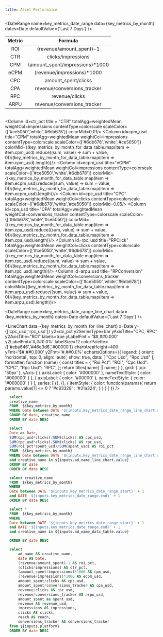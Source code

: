 ```yaml
---
title: Asset Performance
---
```


<ButtonGroup name=platform>
    <ButtonGroupItem valueLabel="TikTok" value = "tt_ads_report" default/>
    <ButtonGroupItem valueLabel="Facebook" value = "fb_ads_report" />
</ButtonGroup>

<DateRange
    name=key_metrics_date_range
    data={key_metrics_by_month}
    dates=Date
    defaultValue={'Last 7 Days'}
/>

<Dropdown
    data={ad_names_for_dropdown_data_table}
    name=ad_name_data_table
    value=creative_name
    multiple=true
    selectAllByDefault=true
    title="Select Ads"
/>

<Modal title="Formulas" buttonText='Formulas'>

| Metric      | Formula |
| :---:        |    :----:   |
| ROI      | (revenue/amount_spent)-1       |
| CTR   | clicks/impressions        |
| CPM      | (amount_spent/impressions)*1000       |
| eCPM   | (revenue/impressions)*1000        |
| CPC      | amount_spent/clicks       |
| CPA   | revenue/conversions_tracker        |
| RPC      | revenue/clicks       |
| ARPU   | revenue/conversions_tracker        |

</Modal>

<DataTable data={key_metrics_by_month_for_data_table}
    groupBy=creative_name
    subtotals=true
    groupsOpen=false
    rowShading=true 
    sortable=true 
    rows=5 
    totalRow=true
    totalRowColor=#fff0cc
    compact=true >
  <Column id=Date totalAgg=""/>  
 	<Column id=roi_pct title="ROI" totalAgg=weightedMean weightCol=spent_usd redNegatives=true contentType=delta deltaSymbol = false/> 
	<Column id=ctr_pct title = "CTR" totalAgg=weightedMean weightCol=impressions contentType=colorscale scaleColor={['#ce5050','white','#6db678']} colorMid=0.01/>
	<Column id=cpm_usd title="CPM" totalAgg=weightedMean weightCol=impressions contentType=colorscale scaleColor={['#6db678','white','#ce5050']} colorMid={(key_metrics_by_month_for_data_table.map(item => item.cpm_usd).reduce((sum, value) => sum + value, 0))/(key_metrics_by_month_for_data_table.map(item => item.cpm_usd).length)}/>
	<Column id=ecpm_usd title="eCPM" totalAgg=weightedMean weightCol=impressions contentType=colorscale scaleColor={['#ce5050','white','#6db678']} colorMid={(key_metrics_by_month_for_data_table.map(item => item.ecpm_usd).reduce((sum, value) => sum + value, 0))/(key_metrics_by_month_for_data_table.map(item => item.ecpm_usd).length)}/>
	<Column id=cpc_usd title="CPC" totalAgg=weightedMean weightCol=clicks contentType=colorscale scaleColor={['#6db678','white','#ce5050']} colorMid=0.05/>
	<Column id=cpa_usd title="CPA" totalAgg=weightedMean weightCol=conversions_tracker contentType=colorscale scaleColor={['#6db678','white','#ce5050']} colorMid={(key_metrics_by_month_for_data_table.map(item => item.cpa_usd).reduce((sum, value) => sum + value, 0))/(key_metrics_by_month_for_data_table.map(item => item.cpa_usd).length)}/>
	<Column id=rpc_usd title="RPClick" totalAgg=weightedMean weightCol=clicks contentType=colorscale scaleColor={['#ce5050','white','#6db678']} colorMid={(key_metrics_by_month_for_data_table.map(item => item.rpc_usd).reduce((sum, value) => sum + value, 0))/(key_metrics_by_month_for_data_table.map(item => item.rpc_usd).length)}/>
	<Column id=arpu_usd title="RPConversion" totalAgg=weightedMean weightCol=conversions_tracker contentType=colorscale scaleColor={['#ce5050','white','#6db678']} colorMid={(key_metrics_by_month_for_data_table.map(item => item.arpu_usd).reduce((sum, value) => sum + value, 0))/(key_metrics_by_month_for_data_table.map(item => item.arpu_usd).length)}/>
  <Column id=spent_usd title="Spent" totalAgg=sum/> 
  <Column id=revenue_usd title="Revenue" totalAgg=sum/> 
  <Column id=impressions totalAgg=sum fmt='#,###'/> 
  <Column id=clicks totalAgg=sum fmt='#,###'/> 
  <Column id=reach totalAgg=sum fmt='#,###'/> 
  <Column id=conversions_tracker title = "Conversions (TONIC)" totalAgg=sum fmt='#,###'/>
</DataTable>

<DateRange
    name=key_metrics_date_range_line_chart
    data={key_metrics_by_month}
    dates=Date
    defaultValue={'Last 7 Days'}
/>

<Dropdown
    data={ad_names_for_dropdown_line_chart}
    name=ad_name_line_chart
    value=creative_name
    multiple=true
    selectAllByDefault=true
    title="Select Ads"
/>

<LineChart 
    data={key_metrics_by_month_for_line_chart}
    x=Date
    y={['cpc_usd','rpc_usd']}
    y2=roi_pct
    y2SeriesType=bar
    yAxisTitle="CPC, RPC"
    y2AxisTitle="ROI"
    labels=true
    yLabelFmt = '$#,##0.000'
    y2LabelFmt='#,##0.0%'
    labelSize=12
    colorPalette={['#eba646','#46e3d6','#00000']}
    chartAreaHeight=400
    yFmt='$#,##0.000'
    y2Fmt='#,##0.0%'
    echartsOptions={{
    legend: {
        orient: 'horizontal',
        top: 0,
        align: 'auto',
        show: true,
        data: [
         "Cpc Usd",
         "Rpc Usd"
      ],
        formatter: function (name) {
          const titles = {
           "Roi Pct": "ROI",
           "Cpc Usd": "CPC",
           "Rpc Usd": "RPC",
          };
          return titles[name] || name;
        }
    },
    grid: {
        top: '50px'
    },
    yAxis: [
      {
      axisLabel: {
        color: '#000000'
        },
      nameTextStyle: {
          color: '#000000'
        }
      },
      {
      axisLabel: {
        color: '#00000'
      },
      nameTextStyle: {
          color: '#000000'
        }
      }
   ],
   series: [
    {},
    {},
    {
      itemStyle: {
        color: function(params){
          return params.value[1] <= 0 ? '#c93328' : '#31a324';
        }
      }
    }
   ]
}}
/>


```sql ad_names_for_dropdown_line_chart
  select
  creative_name
  FROM  ${key_metrics_by_month}
  WHERE Date between DATE '${inputs.key_metrics_date_range_line_chart.start}' + 1 and DATE '${inputs.key_metrics_date_range_line_chart.end}' + 1
  GROUP BY date, creative_name
  ORDER BY date DESC
```

```sql key_metrics_by_month_for_line_chart
  select
  Date as Date,
  SUM(cpc_usd*clicks)/SUM(clicks) AS cpc_usd,
  SUM(rpc_usd*clicks)/SUM(clicks) AS rpc_usd,
  SUM(roi_pct*spent_usd)/SUM(spent_usd) AS roi_pct
  FROM  ${key_metrics_by_month}
  WHERE Date between DATE '${inputs.key_metrics_date_range_line_chart.start}' + 1 and DATE '${inputs.key_metrics_date_range_line_chart.end}' + 1
  and creative_name in ${inputs.ad_name_line_chart.value}
  GROUP BY date
  ORDER BY date DESC
```

```sql ad_names_for_dropdown_data_table
  select creative_name
  FROM  ${key_metrics_by_month}
  WHERE 
  Date between DATE '${inputs.key_metrics_date_range.start}' + 1
  and DATE '${inputs.key_metrics_date_range.end}' + 1
  ORDER BY date DESC
```

```sql key_metrics_by_month_for_data_table
  select * 
  FROM  ${key_metrics_by_month}
  WHERE 
  Date between DATE '${inputs.key_metrics_date_range.start}' + 1
  and DATE '${inputs.key_metrics_date_range.end}' + 1
  and creative_name in ${inputs.ad_name_data_table.value}

  ORDER BY date DESC
```

```sql key_metrics_by_month
  select
      ad_name AS creative_name,
      date AS Date,
      (revenue/amount_spent)-1 AS roi_pct,
      (clicks/impressions) AS ctr_pct,
      (amount_spent/impressions)*1000 AS cpm_usd,
      (revenue/impressions)*1000 AS ecpm_usd,
      amount_spent/clicks AS cpc_usd,
      amount_spent/conversions_tracker AS cpa_usd,
      revenue/clicks AS rpc_usd,
      revenue/conversions_tracker AS arpu_usd,
      amount_spent as spent_usd,
      revenue AS revenue_usd,
      impressions AS impressions,
      clicks AS clicks,
      reach AS reach,
      conversions_tracker AS conversions_tracker
  from ${inputs.platform}
  ORDER BY date DESC
```
